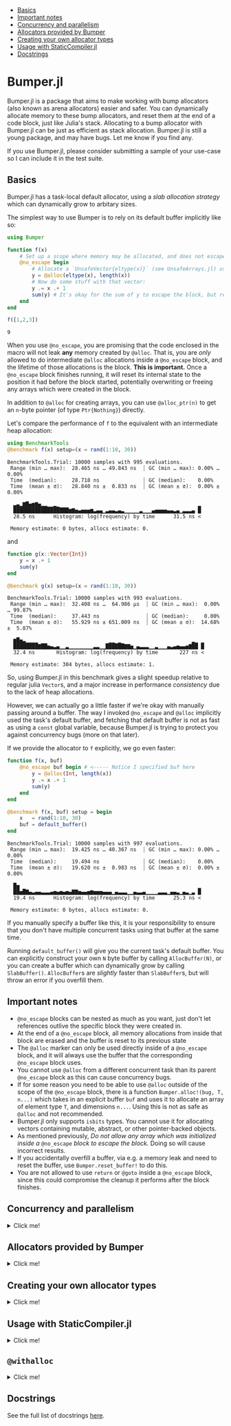 - [Basics](#basics)
- [Important notes](#important-notes)
- [Concurrency and parallelism](#concurrency-and-parallelism)
- [Allocators provided by Bumper](#allocators-provided-by-bumper)
- [Creating your own allocator types](#creating-your-own-allocator-types)
- [Usage with StaticCompiler.jl](#usage-with-staticcompilerjl)
- [Docstrings](Docstrings.md)


# Bumper.jl

Bumper.jl is a package that aims to make working with bump allocators (also known as arena allocators)
easier and safer. You can dynamically allocate memory to these bump allocators, and reset
them at the end of a code block, just like Julia's stack. Allocating to a bump allocator with Bumper.jl
can be just as efficient as stack allocation. Bumper.jl is still a young package, and may have bugs. 
Let me know if you find any.

If you use Bumper.jl, please consider submitting a sample of your use-case so I can include it in the test suite.

## Basics 

Bumper.jl has a task-local default allocator, using a *slab allocation strategy* which can dynamically
grow to arbitary sizes.

The simplest way to use Bumper is to rely on its default buffer implicitly like so:

``` julia
using Bumper

function f(x)
    # Set up a scope where memory may be allocated, and does not escape:
    @no_escape begin
        # Allocate a `UnsafeVector{eltype(x)}` (see UnsafeArrays.jl) using memory from the default buffer.
        y = @alloc(eltype(x), length(x))
        # Now do some stuff with that vector:
        y .= x .+ 1
        sum(y) # It's okay for the sum of y to escape the block, but references to y itself must not do so!
    end
end

f([1,2,3])
```
```
9
```

When you use `@no_escape`, you are promising that the code enclosed in the macro will not leak **any** memory
created by `@alloc`. That is, you are *only* allowed to do intermediate `@alloc` allocations inside a `@no_escape` block,
and the lifetime of those allocations is the block. **This is important.** Once a `@no_escape` block finishes running, it
will reset its internal state to the position it had before the block started, potentially overwriting or freeing any 
arrays which were created in the block.

In addition to `@alloc` for creating arrays, you can use `@alloc_ptr(n)` to get an `n`-byte pointer (of type
`Ptr{Nothing}`) directly.

Let's compare the performance of `f` to the equivalent with an intermediate heap allocation:

``` julia
using BenchmarkTools
@benchmark f(x) setup=(x = rand(1:10, 30))
```

```
BenchmarkTools.Trial: 10000 samples with 995 evaluations.
 Range (min … max):  28.465 ns … 49.843 ns  ┊ GC (min … max): 0.00% … 0.00%
 Time  (median):     28.718 ns              ┊ GC (median):    0.00%
 Time  (mean ± σ):   28.840 ns ±  0.833 ns  ┊ GC (mean ± σ):  0.00% ± 0.00%

  ▃▄▂▇█▅▆▇▅▂▂▁▁▂▁                                             ▂
  ██████████████████▆▇▅▄▅▅▅▆▃▄▄▁▃▄▄▃▄▃▁▁▁▁▁▃▁▁▁▄▅▅▅▅▄▄▃▄▁▃▃▃▄ █
  28.5 ns      Histogram: log(frequency) by time      31.5 ns <

 Memory estimate: 0 bytes, allocs estimate: 0.
```

and

``` julia
function g(x::Vector{Int})
    y = x .+ 1
    sum(y)
end

@benchmark g(x) setup=(x = rand(1:10, 30))
```
```
BenchmarkTools.Trial: 10000 samples with 993 evaluations.
 Range (min … max):  32.408 ns …  64.986 μs  ┊ GC (min … max):  0.00% … 99.87%
 Time  (median):     37.443 ns               ┊ GC (median):     0.00%
 Time  (mean ± σ):   55.929 ns ± 651.009 ns  ┊ GC (mean ± σ):  14.68% ±  5.87%

  ▆█▅▃▁▁▁▁                       ▁▁ ▁                       ▂▁ ▁
  ████████▇██▅▄▃▄▁▁▃▁▁▁▁▁▁▁▁▃▃▁▁██████▇▇▅▁▄▃▃▃▁▁▃▁▁▁▄▃▄▅▄▄▅▇██ █
  32.4 ns       Histogram: log(frequency) by time       227 ns <

 Memory estimate: 304 bytes, allocs estimate: 1.
```

So, using Bumper.jl in this benchmark gives a slight speedup relative to regular julia `Vector`s,
and a major increase in performance *consistency* due to the lack of heap allocations.

However, we can actually go a little faster if we're okay with manually passing around a buffer.
The way I invoked `@no_escape` and `@alloc` implicitly used the task's default buffer, and fetching that
default buffer is not as fast as using a `const` global variable, because Bumper.jl is trying to protect
you against concurrency bugs (more on that later).

If we provide the allocator to `f` explicitly, we go even faster:

``` julia
function f(x, buf)
    @no_escape buf begin # <----- Notice I specified buf here
        y = @alloc(Int, length(x)) 
        y .= x .+ 1
        sum(y)
    end
end

@benchmark f(x, buf) setup = begin
    x   = rand(1:10, 30)
    buf = default_buffer()
end
```
```
BenchmarkTools.Trial: 10000 samples with 997 evaluations.
 Range (min … max):  19.425 ns … 40.367 ns  ┊ GC (min … max): 0.00% … 0.00%
 Time  (median):     19.494 ns              ┊ GC (median):    0.00%
 Time  (mean ± σ):   19.620 ns ±  0.983 ns  ┊ GC (mean ± σ):  0.00% ± 0.00%

  █▅                                                          ▁
  ██▅█▇▄▃▄▄▃▃▃▄▅▄▅▄▅▄▇▇▅▄▄▅▆▅▅▅▄▄▄▁▄▃▃▃▁▁▄▃▃▄▁▁▁▁▃▃▃▁▄▄▃▁▄▃▁▃ █
  19.4 ns      Histogram: log(frequency) by time      25.3 ns <

 Memory estimate: 0 bytes, allocs estimate: 0.
```

If you manually specify a buffer like this, it is your responsibility to ensure that you don't have
multiple concurrent tasks using that buffer at the same time.

Running `default_buffer()` will give you the current task's default buffer. You can explicitly construct
your own `N` byte buffer by calling `AllocBuffer(N)`, or you can create a buffer which can dynamically
grow by calling `SlabBuffer()`. `AllocBuffer`s are *slightly* faster than `SlabBuffer`s, but will throw 
an error if you overfill them.

## Important notes

- `@no_escape` blocks can be nested as much as you want, just don't let references outlive the specific block they were created in.
- At the end of a `@no_escape` block, all memory allocations from inside that block are erased and the buffer is reset to its previous state
- The `@alloc` marker can only be used directly inside of a `@no_escape` block, and it will always use the buffer that the
  corresponding `@no_escape` block uses.
- You cannot use `@alloc` from a different concurrent task than its parent `@no_escape` block as this can cause concurrency bugs. 
- If for some reason you need to be able to use `@alloc` outside of the scope of the `@no_escape` block, there is a
  function  `Bumper.alloc!(bug, T, n...)` which takes in an explicit buffer `buf` and uses it to allocate an array of
  element type `T`, and dimensions `n...`. Using this is not as safe as `@alloc` and not recommended.
- Bumper.jl only supports `isbits` types. You cannot use it for allocating vectors containing mutable, abstract, or
  other pointer-backed objects. 
- As mentioned previously, *Do not allow any array which was initialized inside a* `@no_escape`
  *block to escape the block.* Doing so will cause incorrect results.
- If you accidentally overfill a buffer, via e.g. a memory leak and need to reset the buffer, use
  `Bumper.reset_buffer!` to do this.
- You are not allowed to use `return` or `@goto` inside a `@no_escape` block, since this could compromise the cleanup it performs after the block finishes.


## Concurrency and parallelism

<details><summary>Click me!</summary>
<p>

Every task has its own *independent* default buffer. A task's buffer is only created if it is
used, so this does not slow down the spawning of Julia tasks in general. Here's a demo
showing that the default buffers are different:

``` julia
using Bumper
let b = default_buffer() # The default buffer on the main task
    t = @async default_buffer() # Get the default buffer on an asychronous task
    fetch(t) === b
end
```
```
false
```

Whereas if we don't spawn any tasks, there is no unnecessary buffer creation:

``` julia
let b = default_buffer()
    b2 = default_buffer() 
    b2 === b
end
```
```
true
```

Because of this, we don't have to worry about `@no_escape begin ... @alloc() ... end` blocks on
different threads or tasks interfering with each other, so long as they are only operating on
buffers local to that task or the `default_buffer()`.

</details>
</p>

## Allocators provided by Bumper

<details><summary>Click me!</summary>
<p>

### SlabBuffer

`SlabBuffer` is a slab-based bump allocator which can dynamically grow to hold an arbitrary amount of memory.
Small allocations from a `SlabBuffer` will live within a specific slab of memory, and if that slab fills up, 
a new slab is allocated and future allocations will then happen on that slab. Small allocations are stored 
in slabs of size `SlabSize` bytes (default 1 megabyte), and the list of live slabs are tracked in a field called 
`slabs`. Allocations which are too large to fit into one slab are stored and tracked in a field called
`custom_slabs`.

`SlabBuffer`s are nearly as fast as stack allocation (typically up to within a couple of nanoseconds) for typical
use. One potential performance pitfall is if that `SlabBuffer`'s current position is at the end of a slab, then
the next allocation will be slow because it requires a new slab to be created. This means that if you do something
like

``` julia
buf = SlabBuffer{N}()
@no_escape buf begin
    @alloc(Int8, N÷2 - 1) # Take up just under half the first slab
    @alloc(Int8, N÷2 - 1) # Take up another half of the first slab
    # Now buf should be practically out of room. 
    for i in 1:1000
        @no_escape buf begin
            y = @alloc(Int8, 10) # This will allocate a new slab because there's no room
            f(y)
        end # At the end of this block, we delete the new slab because it's not needed.
    end
end
```

then the inner loop will run slower than normal because at each iteration, a new slab of size `N` bytes must be freshly
allocated. This should be a rare occurance, but is possible to encounter.


Do not manipulate the fields of a SlabBuffer that is in use.

### AllocBuffer

`AllocBuffer{StorageType}` is a very simple bump allocator that could be used to store a fixed amount of memory of type
`StorageType`, so long as `::StoreageType` supports `pointer`, and `sizeof`. If it runs out of memory to allocate, an error
will be thrown. By default, `AllocBuffer` stores a `Vector{UInt8}` of `1` megabyte.

Allocations using `AllocBuffer`s should be just as fast as stack allocation.

Do not manually manipulate the fields of an AllocBuffer that is in use.

</details>
</p>

## Creating your own allocator types

<details><summary>Click me!</summary>
<p>

Bumper.jl's `SlabBuffer` type is very flexible and fast, and so should almost always be preferred, but you
may have specific use-cases where you want to use a different design or make different tradeoffs, but want
to be able to interoperate with Bumper.jl's other features. Hence, Bumper.jl provides an API for you to hook
custom allocator types into it.

When someone writes 

``` julia
@no_escape buf begin
    y = @alloc(T, n, m, o)
    f(y)
end 
```
this turns into the equivalent of

``` julia
begin
    local cp = Bumper.checkpoint_save(buf)
    local result = begin 
        y = Bumper.alloc!(buf, T, n, m, o)
        f(y)
    end
    Bumper.checkpoint_restore!(cp)
    result
end
```
`checkpoint_save` should save the state of `buf`, `alloc!` should create an array using memory from `buf`, and `checkpoint_restor!` needs to reset `buf` to the state it was in when the checkpoint was created.

Hence, in order to use your custom allocator with Bumper.jl, all you need to write is the following methods:
+ `Bumper.alloc_ptr!(::YourAllocator, n::Int)::Ptr{Nothing}` which returns a pointer that can hold up to `n` bytes, and should be created from memory supplied with your allocator type however you see fit.
  + Alternatively, you could implement `Bumper.alloc!(::YourAllocator, ::Type{T}, s::Vararg{Integer})` which should return a multidimensional array whose sizes are determined by `s...`, created from memory supplied by your custom allocator. The default implementation of this method calls `Bumper.alloc_ptr!`.
+ `Bumper.checkpoint_save(::YourAllocator)::YourAllocatorCheckpoint` which saves whatever information your allocator needs to save in order to later on deallocate all objects which were created after `checkpoint_save` was called.
+ `checkpoint_restore!(::YourAllocatorCheckpoint)` which resets the allocator back to the state it was in when the checkpoint was created.


Let's look at a concrete example where we make our own simple copy of `AllocBuffer`:

``` julia
mutable struct MyAllocBuffer
    buf::Vector{UInt8} # The memory chunk we'll use for allocations
    offset::UInt       # A simple offset saying where the current position of the allocator is.
	
    #Default constructor
    MyAllocBuffer(n::Int) = new(Vector{UInt8}(undef, n), UInt(0))
end

struct MyCheckpoint
    buf::MyAllocBuffer # The buffer we want to store
    offset::UInt       # The buffer's offset when the checkpoint was created
end

function Bumper.alloc_ptr!(b::MyAllocBuffer, sz::Int)::Ptr{Cvoid}
    ptr = pointer(b.buf) + b.offset
    b.offset += sz
    b.offset > sizeof(b.buf) && error("alloc: Buffer out of memory.")
    ptr
end

function Bumper.checkpoint_save(buf::MyAllocBuffer)
    MyCheckpoint(buf, buf.offset)
end
function Bumper.checkpoint_restore!(cp::MyCheckpoint)
    cp.buf.offset = cp.offset
    nothing
end
```
that's it!

``` julia
julia> let x = [1, 2, 3], buf = MyAllocBuffer(100)
           @btime f($x, $buf)
       end
  9.918 ns (0 allocations: 0 bytes)
9
```

As a bonus, this isn't required, but if you want to have functionality like `default_buffer`, it can be simply implemented as follows:

``` julia
#Some default size, say 16kb
MyAllocBuffer() = MyAllocBuffer(16_000)

const default_buffer_key = gensym(:my_buffer)
function Bumper.default_buffer(::Type{MyAllocBuffer})
    get!(() -> MyAllocBuffer(), task_local_storage(), default_buffer_key)::MyAllocBuffer
end
```

You may also want to implemet `Bumper.reset_buffer!` for refreshing you allocator to a freshly initialized state.

</details>
</p>

## Usage with StaticCompiler.jl

<details><summary>Click me!</summary>
<p>

Bumper.jl is a dependency of 
[StaticTools.jl](https://github.com/brenhinkeller/StaticTools.jl) (and thus 
[StaticCompiler.jl](https://github.com/tshort/StaticCompiler.jl)), which extends Bumper.jl 
with a new buffer type, `MallocSlabBuffer` which is like `SlabBuffer` but designed to work
without needing Julia's runtime at all. This allows for code like the following

``` julia
using Bumper, StaticTools
function times_table(argc::Int, argv::Ptr{Ptr{UInt8}})
    argc == 3 || return printf(c"Incorrect number of command-line arguments\n")
    rows = argparse(Int64, argv, 2)            # First command-line argument
    cols = argparse(Int64, argv, 3)            # Second command-line argument

    buf = MallocSlabBuffer()
    @no_escape buf begin
        M = @alloc(Int, rows, cols)
        for i=1:rows
            for j=1:cols
                M[i,j] = i*j
            end
        end
        printf(M)
    end
    free(buf)
end

using StaticCompiler
filepath = compile_executable(times_table, (Int64, Ptr{Ptr{UInt8}}), "./")
```
giving
```
shell> ./times_table 12, 7
1   2   3   4   5   6   7
2   4   6   8   10  12  14
3   6   9   12  15  18  21
4   8   12  16  20  24  28
5   10  15  20  25  30  35
6   12  18  24  30  36  42
7   14  21  28  35  42  49
8   16  24  32  40  48  56
9   18  27  36  45  54  63
10  20  30  40  50  60  70
11  22  33  44  55  66  77
12  24  36  48  60  72  84
```



</details>
</p>


## `@withalloc`

<details><summary>Click me!</summary>
<p>

Bumper-allocating an array in a function and passing it back to the caller should generally be avoided. This results in a common pattern: 
```julia
@no_escape begin 
   # determine the type and size a required array
   T, N = determine_array(x1, x2, x3)
   # preallocate some arrays
   A = @alloc(T, N)
   # do a computation on A 
   calculate_something!(A, x1, x2, x3)
end 
```

The `@withalloc` macro replaces the above 3 lines with 
```julia 
@no_escape begin 
   A = @withalloc calculate_something!(x1, x2, x3)
end
```
The only requirement is that a method of `Bumper.whatalloc` is implemented that determines the shape and type of the output `A`.


### `@with_alloc` Usage Examples 

```julia
using LinearAlgebra, Bumper

# simple allocating operation
B = randn(5,10)
C = randn(10, 3)
A1 = B * C

# we wrap mul! into a new function to avoid type piracy
mymul!(A, B, C) = mul!(A, B, C)

# tell `Bumper` how to allocate memory for `mymul!`
Bumper.whatalloc(::typeof(mymul!), B, C) = 
          (promote_type(eltype(B), eltype(C)), size(B, 1), size(C, 2))

# the "naive use" of automated pre-allocation could look like this: 
# This is essentially the code that the macro @withalloc generates
@no_escape begin 
   A2_alloc_info = Bumper.whatalloc(mymul!, B, C)
   A2 = @alloc(A2_alloc_info...)
   mymul!(A2, B, C)

   @show A2 ≈ A1
end

# but the same pattern will be repreated over and over so ... 
@no_escape begin 
   A3 = @withalloc mymul!(B, C)
   @show A3 ≈ A1 
end

# ------------------------------------------------------------------------

# Multiple arrays are handled via tuples: 

B = randn(5,10)
C = randn(10, 3)
D = randn(10, 5)
A1 = B * C 
A2 = B * D

mymul2!(A1, A2, B, C, D) = mul!(A1, B, C), mul!(A2, B, D)

function Bumper.whatalloc(::typeof(mymul2!), B, C, D) 
   T1 = promote_type(eltype(B), eltype(C)) 
   T2 = promote_type(eltype(B), eltype(D))
   return ( (T1, size(B, 1), size(C, 2)), 
            (T2, size(B, 1), size(D, 2)) )
end

@no_escape begin 
   A1b, A2b = Bumper.@withalloc mymul2!(B, C, D)
   @show A1 ≈ A1b, A2 ≈ A2b   # true, true 
end
``` 

This approach should become non-allocating, which we can quickly check. 
```julia
using LinearAlgebra, Bumper 

mymul!(A, B, C) = mul!(A, B, C)

Bumper.whatalloc(::typeof(mymul!), B, C) = 
          (promote_type(eltype(B), eltype(C)), size(B, 1), size(C, 2))

nalloc = let B = randn(5,10), C = randn(10, 3)
   @allocated sum( @withalloc mymul!(B, C) )
end          

@show nalloc  # 0 
```


</details>
</p>


## Docstrings
See the full list of docstrings [here](Docstrings.md).
